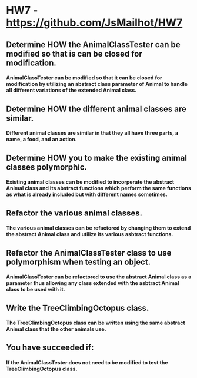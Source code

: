 # HW7 - https://github.com/JsMailhot/HW7
## Determine HOW the AnimalClassTester can be modified so that is can be closed for modification.
#### AnimalClassTester can be modified so that it can be closed for modification by utilizing an abstract class parameter of Animal to handle all different variations of the extended Animal class.

## Determine HOW the different animal classes are similar.
#### Different animal classes are similar in that they all have three parts, a name, a food, and an action.

## Determine HOW you to make the existing animal classes polymorphic.
#### Existing animal classes can be modified to incorperate the abstract Animal class and its abstract functions which perform the same functions as what is already included but with different names sometimes.

## Refactor the various animal classes.
#### The various animal classes can be refactored by changing them to extend the abstract Animal class and utilize its various asbtract functions.

## Refactor the AnimalClassTester class to use polymorphism when testing an object.
#### AnimalClassTester can be refactored to use the abstract Animal class as a parameter thus allowing any class extended with the asbtract Animal class to be used with it.

## Write the TreeClimbingOctopus class.
#### The TreeClimbingOctopus class can be written using the same abstract Animal class that the other animals use.

## You have succeeded if:
#### If the AnimalClassTester does not need to be modified to test the TreeClimbingOctopus class.

